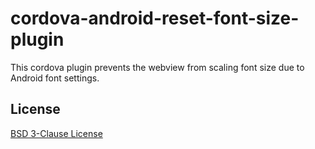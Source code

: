 # cordova-android-reset-font-size-plugin

This cordova plugin prevents the webview from scaling font size due to Android font settings.

## License

[BSD 3-Clause License](./LICENSE)
